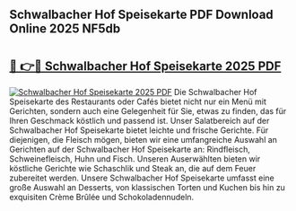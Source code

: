 ## Schwalbacher Hof Speisekarte PDF Download Online 2025 NF5db

# <h2><a href="http://gcdp90.nevu.top/?p=Schwalbacher+Hof+Speisekarte">🔗 👉🔴 Schwalbacher Hof Speisekarte 2025 PDF</a></h2>

[![Schwalbacher Hof Speisekarte 2025 PDF](https://i.imgur.com/dBaPXMq.png)](http://gcdp90.nevu.top/?p=Schwalbacher+Hof+Speisekarte)
Die Schwalbacher Hof Speisekarte des Restaurants oder Cafés bietet nicht nur ein Menü mit Gerichten, sondern auch eine Gelegenheit für Sie, etwas zu finden, das für Ihren Geschmack köstlich und passend ist. Unser Salatbereich auf der Schwalbacher Hof Speisekarte bietet leichte und frische Gerichte. Für diejenigen, die Fleisch mögen, bieten wir eine umfangreiche Auswahl an Gerichten auf der Schwalbacher Hof Speisekarte an: Rindfleisch, Schweinefleisch, Huhn und Fisch. Unseren Auserwählten bieten wir köstliche Gerichte wie Schaschlik und Steak an, die auf dem Feuer zubereitet werden. Unsere Schwalbacher Hof Speisekarte umfasst eine große Auswahl an Desserts, von klassischen Torten und Kuchen bis hin zu exquisiten Crème Brûlée und Schokoladennudeln.

